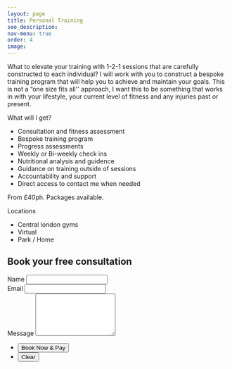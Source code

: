 ```yaml
---
layout: page
title: Personal Training
seo_description:
nav-menu: true
order: 4
image: 
---
```


What to elevate your training with 1-2-1 sessions that are carefully constructed to each individual?
I will work with you to construct a bespoke training program that will help you to achieve and maintain your goals. This is not a “one size fits all'' approach, I want this to be something that works in with your lifestyle, your current level of fitness and any injuries past or present. 

What will I get?
* Consultation and fitness assessment 
* Bespoke training program
* Progress assessments
* Weekly or Bi-weekly check ins 
* Nutritional analysis and guidence
* Guidance on training outside of sessions
* Accountability and support 
* Direct access to contact me when needed


From £40ph. Packages available.

Locations
* Central london gyms
* Virtual
* Park / Home

<section>
    <h2>Book your free consultation</h2>
    <form action="https://formspree.io/xvowjeen" method="POST">
        <div class="field half first">
            <label for="name">Name</label>
            <input type="text" name="name" required/>
        </div>
        <div class="field half">
            <label for="email">Email</label>
            <input type="text" name="_replyto" id="email" required/>
        </div>
        <div class="field">
            <label for="message">Message</label>
            <textarea name="message" id="message" rows="6"></textarea>
        </div>
        <ul class="actions">
            <li><input type="submit" value="Book Now & Pay" class="special" /></li>
            <li><input type="reset" value="Clear" /></li>
        </ul>
    </form>
</section>